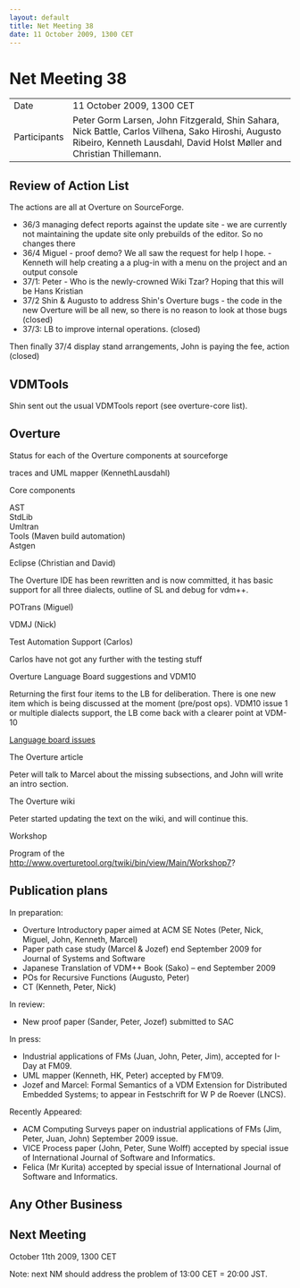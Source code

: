 ```yaml
---
layout: default
title: Net Meeting 38
date: 11 October 2009, 1300 CET
---
```


<script src="https://code.jquery.com/jquery-1.11.1.min.js">
</script>
<script src="/javascripts/edit.js"></script>
<script>setEditButonNm();</script>

# Net Meeting 38

|||
|---|---|
| Date | 11 October 2009, 1300 CET |
| Participants | Peter Gorm Larsen, John Fitzgerald, Shin Sahara, Nick Battle, Carlos Vilhena, Sako Hiroshi, Augusto Ribeiro, Kenneth Lausdahl, David Holst Møller and Christian Thillemann. |

Review of Action List
---------------------

The actions are all at Overture on SourceForge.

-   36/3 managing defect reports against the update site - we are
    currently not maintaining the update site only prebuilds of the
    editor. So no changes there
-   36/4 Miguel - proof demo? We all saw the request for help I hope. -
    Kenneth will help creating a a plug-in with a menu on the project
    and an output console
-   37/1: Peter - Who is the newly-crowned Wiki Tzar? Hoping that this
    will be Hans Kristian
-   37/2 Shin & Augusto to address Shin's Overture bugs - the code in
    the new Overture will be all new, so there is no reason to look at
    those bugs (closed)
-   37/3: LB to improve internal operations. (closed)

Then finally 37/4 display stand arrangements, John is paying the fee,
action (closed)

VDMTools
--------

Shin sent out the usual VDMTools report (see overture-core list).

Overture
--------

Status for each of the Overture components at sourceforge

traces and UML mapper (KennethLausdahl)

Core components

AST\
StdLib\
Umltran\
Tools (Maven build automation)\
Astgen

<!-- -->

Eclipse (Christian and David)

The Overture IDE has been rewritten and is now committed, it has basic
support for all three dialects, outline of SL and debug for vdm++.

POTrans (Miguel)

<!-- -->

VDMJ (Nick)

<!-- -->

Test Automation Support (Carlos)

Carlos have not got any further with the testing stuff

Overture Language Board suggestions and VDM10

Returning the first four items to the LB for deliberation. There is one
new item which is being discussed at the moment (pre/post ops). VDM10
issue 1 or multiple dialects support, the LB come back with a clearer
point at VDM-10

[Language board
issues](http://sourceforge.net/tracker/?group_id=141350&atid=1127184)

The Overture article

Peter will talk to Marcel about the missing subsections, and John will
write an intro section.

The Overture wiki

Peter started updating the text on the wiki, and will continue this.

Workshop

Program of the
<http://www.overturetool.org/twiki/bin/view/Main/Workshop7>?

Publication plans
-----------------

In preparation:

-   Overture Introductory paper aimed at ACM SE Notes (Peter, Nick,
    Miguel, John, Kenneth, Marcel)
-   Paper path case study (Marcel & Jozef) end September 2009 for
    Journal of Systems and Software
-   Japanese Translation of VDM++ Book (Sako) – end September 2009
-   POs for Recursive Functions (Augusto, Peter)
-   CT (Kenneth, Peter, Nick)

In review:

-   New proof paper (Sander, Peter, Jozef) submitted to SAC

In press:

-   Industrial applications of FMs (Juan, John, Peter, Jim), accepted
    for I-Day at FM09.
-   UML mapper (Kenneth, HK, Peter) accepted by FM’09.
-   Jozef and Marcel: Formal Semantics of a VDM Extension for
    Distributed Embedded Systems; to appear in Festschrift for W P de
    Roever (LNCS).

Recently Appeared:

-   ACM Computing Surveys paper on industrial applications of FMs (Jim,
    Peter, Juan, John) September 2009 issue.
-   VICE Process paper (John, Peter, Sune Wolff) accepted by special
    issue of International Journal of Software and Informatics.
-   Felica (Mr Kurita) accepted by special issue of International
    Journal of Software and Informatics.

Any Other Business
------------------

Next Meeting
------------

October 11th 2009, 1300 CET

Note: next NM should address the problem of 13:00 CET = 20:00 JST.

   <div id="edit_page_div"></div>